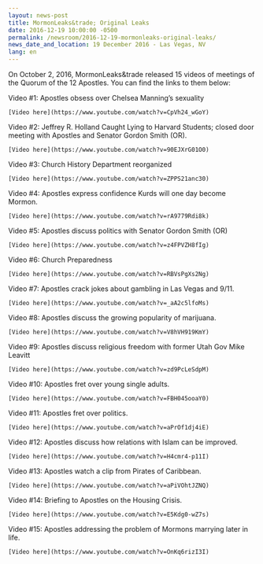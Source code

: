 ```yaml
---
layout: news-post
title: MormonLeaks&trade; Original Leaks 
date: 2016-12-19 10:00:00 -0500
permalink: /newsroom/2016-12-19-mormonleaks-original-leaks/
news_date_and_location: 19 December 2016 - Las Vegas, NV
lang: en
---
```

On October 2, 2016, MormonLeaks&trade released 15 videos of meetings of the Quorum of the 12 Apostles. You can find the links to them below:

Video #1: Apostles obsess over Chelsea Manning’s sexuality

	[Video here](https://www.youtube.com/watch?v=CpVh24_wGoY)

Video #2: Jeffrey R. Holland Caught Lying to Harvard Students; closed door meeting with Apostles and Senator Gordon Smith (OR).

	[Video here](https://www.youtube.com/watch?v=90EJXrG01O0)

Video #3: Church History Department reorganized

	[Video here](https://www.youtube.com/watch?v=ZPPS21anc30)

Video #4: Apostles express confidence Kurds will one day become Mormon.

	[Video here](https://www.youtube.com/watch?v=rA9779Rdi8k)

Video #5: Apostles discuss politics with Senator Gordon Smith (OR)

	[Video here](https://www.youtube.com/watch?v=z4FPVZH8fIg)

Video #6: Church Preparedness

	[Video here](https://www.youtube.com/watch?v=RBVsPgXs2Ng)

Video #7: Apostles crack jokes about gambling in Las Vegas and 9/11.

	[Video here](https://www.youtube.com/watch?v=_aA2c5lfoMs)

Video #8: Apostles discuss the growing popularity of marijuana.

	[Video here](https://www.youtube.com/watch?v=V8hVH919KmY)

Video #9: Apostles discuss religious freedom with former Utah Gov Mike Leavitt

	[Video here](https://www.youtube.com/watch?v=zd9PcLeSdpM)

Video #10: Apostles fret over young single adults.

	[Video here](https://www.youtube.com/watch?v=FBH045ooaY0)

Video #11: Apostles fret over politics.

	[Video here](https://www.youtube.com/watch?v=aPrOf1dj4iE)

Video #12: Apostles discuss how relations with Islam can be improved.

	[Video here](https://www.youtube.com/watch?v=H4cmr4-p11I)

Video #13: Apostles watch a clip from Pirates of Caribbean.

	[Video here](https://www.youtube.com/watch?v=aPiVOhtJZNQ)

Video #14: Briefing to Apostles on the Housing Crisis.

	[Video here](https://www.youtube.com/watch?v=E5Kdg0-wZ7s)

Video #15: Apostles addressing the problem of Mormons marrying later in life.

	[Video here](https://www.youtube.com/watch?v=OnKq6rizI3I)
